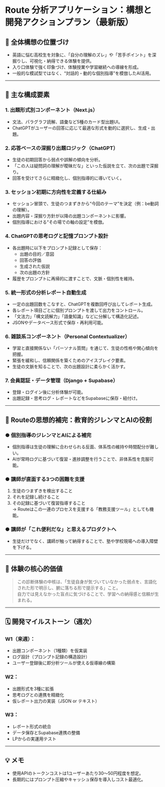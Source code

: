 # Route 分析アプリケーション：構想と開発アクションプラン（最新版）

## 🧭 全体構想の位置づけ
- 英語に悩む高校生を対象に、「自分の理解のズレ」や「苦手ポイント」を深掘りし、可視化・納得できる体験を提供。
- 入り口体験で強く印象づけ、体験授業や学習継続への導線を形成。
- 一般的な模試型ではなく、“対話的・動的な個別指導”を模倣したAI活用。

---

## 🧩 主な構成要素

### 1. 出題形式別コンポーネント（Next.js）
- 文法、パラグラフ読解、語彙など5種のカード型出題UI。
- ChatGPTがユーザーの回答に応じて最適な形式を動的に選択し、生成・出題。

### 2. 応答ベースの深掘り出題ロジック（ChatGPT）
- 生徒の初期回答から弱点や誤解の傾向を分析。
- 「この人は疑問詞の理解が曖昧だな」といった仮説を立て、次の出題で深掘り。
- 回答を受けてさらに精緻化し、個別指導的に導いていく。

### 3. セッション初期に方向性を定義する仕組み
- セッション冒頭で、生徒のつまずきから“今回のテーマ”を決定（例：be動詞の理解）。
- 出題内容・深掘り方針が以降の出題コンポーネントに影響。
- 個別指導における“その場での軸の設定”を模倣。

### 4. ChatGPTの思考ログと記憶プロンプト設計
- 各出題時に以下をプロンプト記録として保存：
  - 出題の目的／意図
  - 回答の評価
  - 生成された仮説
  - 次の出題の方針
- 履歴をプロンプトに再帰的に渡すことで、文脈・個別性を維持。

### 5. 統一形式の分析レポート自動生成
- 一定の出題回数をこなすと、ChatGPTを複数回呼び出してレポート生成。
- 各レポート項目ごとに個別プロンプトを渡して出力をコントロール。
- 「文法力」「構文読解力」「語彙知識」などに分解して構造化記述。
- JSONやデータベース形式で保存・再利用可能。

### 6. 雑談系コンポーネント（Personal Contextualizer）
- 学習と直接関係ない「パーソナル質問」を通じて、生徒の性格や関心傾向を把握。
- 緊張を緩和し、信頼関係を築くためのアイスブレイク要素。
- 生徒の文脈を知ることで、次の出題設計に柔らかく活かす。

### 7. 会員認証・データ管理（Django + Supabase）
- 登録・ログイン後に分析体験が可能。
- 出題記録・思考ログ・レポートなどをSupabaseに保存・紐付け。

---

## 🧠 Routeの思想的補完：教育的ジレンマとAIの役割

### ● 個別指導のジレンマとAIによる補完
- 個別指導は生徒の理解に合わせられる反面、体系性の維持や時間配分が難しい。
- AIが常時ログに基づいて復習・進捗調整を行うことで、非体系性を克服可能。

### ● 講師が直面する3つの困難を支援
1. 生徒のつまずきを検出すること  
2. それを記録し続けること  
3. その記録に基づいて復習指導すること  
→ Routeはこの一連のプロセスを支援する「教務支援ツール」としても機能。

### ● 講師が「これ便利だな」と思えるプロダクトへ
- 生徒だけでなく、講師が触って納得することで、塾や学校現場への導入障壁を下げる。

---

## 🎯 体験の核心的価値

> この診断体験の中核は、「生徒自身が気づいていなかった弱点を、言語化された形で明示し、腑に落ちる形で提示する」こと。  
> 自力では見えなかった盲点に気づけることで、学習への納得感と信頼が生まれる。

---

## 🗓️ 開発マイルストーン（週次）

### W1（来週）：
- 出題コンポーネント（1種類）を仮実装
- ログ設計（プロンプト記録の構造設計）
- ユーザー登録後に即分析ツールが使える仮導線の構築

### W2：
- 出題形式を3種に拡張
- 思考ログとの連携を精緻化
- 仮レポート出力の実装（JSON or テキスト）

### W3：
- レポート形式の統合
- データ保存とSupabase連携の整備
- LPからの実運用テスト

---

## 💡 メモ
- 使用APIのトークンコストは1ユーザーあたり30〜50円程度を想定。
- 長期的にはプロンプト圧縮やキャッシュ保存を導入しコスト最適化。
